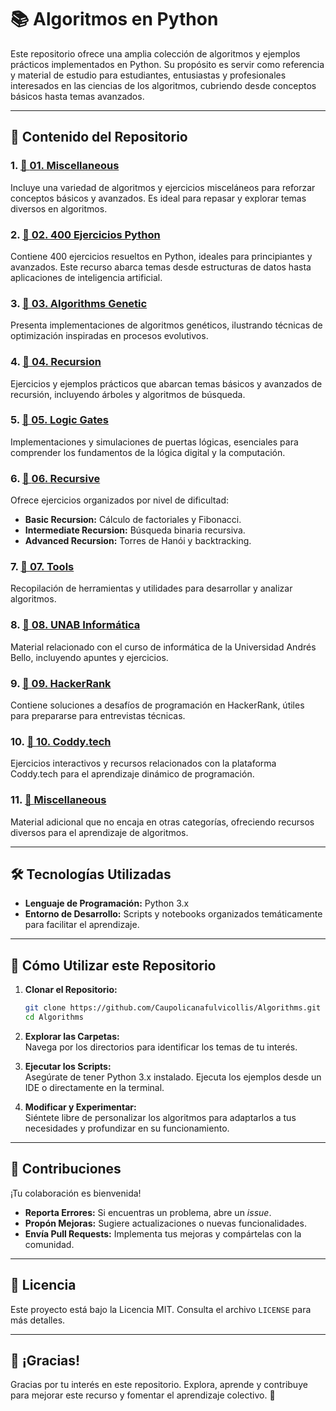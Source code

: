 # 📚 Algoritmos en Python

Este repositorio ofrece una amplia colección de algoritmos y ejemplos prácticos implementados en Python. Su propósito es servir como referencia y material de estudio para estudiantes, entusiastas y profesionales interesados en las ciencias de los algoritmos, cubriendo desde conceptos básicos hasta temas avanzados.

---

## 📂 Contenido del Repositorio

### 1. [📂 **01. Miscellaneous**](https://github.com/Caupolicanafulvicollis/Algorithms/tree/main/01.Miscellaneous)  
Incluye una variedad de algoritmos y ejercicios misceláneos para reforzar conceptos básicos y avanzados. Es ideal para repasar y explorar temas diversos en algoritmos.

### 2. [📂 **02. 400 Ejercicios Python**](https://github.com/Caupolicanafulvicollis/Algorithms/tree/main/02.400_ejercicios_python)  
Contiene 400 ejercicios resueltos en Python, ideales para principiantes y avanzados. Este recurso abarca temas desde estructuras de datos hasta aplicaciones de inteligencia artificial.

### 3. [📂 **03. Algorithms Genetic**](https://github.com/Caupolicanafulvicollis/Algorithms/tree/main/03.Algorithms_genetic)  
Presenta implementaciones de algoritmos genéticos, ilustrando técnicas de optimización inspiradas en procesos evolutivos.

### 4. [📂 **04. Recursion**](https://github.com/Caupolicanafulvicollis/Algorithms/tree/main/04.Recursion)  
Ejercicios y ejemplos prácticos que abarcan temas básicos y avanzados de recursión, incluyendo árboles y algoritmos de búsqueda.

### 5. [📂 **05. Logic Gates**](https://github.com/Caupolicanafulvicollis/Algorithms/tree/main/05.logic_gates)  
Implementaciones y simulaciones de puertas lógicas, esenciales para comprender los fundamentos de la lógica digital y la computación.

### 6. [📂 **06. Recursive**](https://github.com/Caupolicanafulvicollis/Algorithms/tree/main/06.Recursive)  
Ofrece ejercicios organizados por nivel de dificultad:  
- **Basic Recursion:** Cálculo de factoriales y Fibonacci.  
- **Intermediate Recursion:** Búsqueda binaria recursiva.  
- **Advanced Recursion:** Torres de Hanói y backtracking.

### 7. [📂 **07. Tools**](https://github.com/Caupolicanafulvicollis/Algorithms/tree/main/07.Tools)  
Recopilación de herramientas y utilidades para desarrollar y analizar algoritmos.

### 8. [📂 **08. UNAB Informática**](https://github.com/Caupolicanafulvicollis/Algorithms/tree/main/08.UNAB_informatica)  
Material relacionado con el curso de informática de la Universidad Andrés Bello, incluyendo apuntes y ejercicios.

### 9. [📂 **09. HackerRank**](https://github.com/Caupolicanafulvicollis/Algorithms/tree/main/09.HackerRank)  
Contiene soluciones a desafíos de programación en HackerRank, útiles para prepararse para entrevistas técnicas.

### 10. [📂 **10. Coddy.tech**](https://github.com/Caupolicanafulvicollis/Algorithms/tree/main/10.coddy.tech)  
Ejercicios interactivos y recursos relacionados con la plataforma Coddy.tech para el aprendizaje dinámico de programación.

### 11. [📂 **Miscellaneous**](https://github.com/Caupolicanafulvicollis/Algorithms/tree/main/miscellaneous)  
Material adicional que no encaja en otras categorías, ofreciendo recursos diversos para el aprendizaje de algoritmos.

---

## 🛠️ Tecnologías Utilizadas

- **Lenguaje de Programación:** Python 3.x  
- **Entorno de Desarrollo:** Scripts y notebooks organizados temáticamente para facilitar el aprendizaje.

---

## 🚀 Cómo Utilizar este Repositorio

1. **Clonar el Repositorio:**  
   ```bash
   git clone https://github.com/Caupolicanafulvicollis/Algorithms.git
   cd Algorithms
   ```

2. **Explorar las Carpetas:**  
   Navega por los directorios para identificar los temas de tu interés.

3. **Ejecutar los Scripts:**  
   Asegúrate de tener Python 3.x instalado. Ejecuta los ejemplos desde un IDE o directamente en la terminal.

4. **Modificar y Experimentar:**  
   Siéntete libre de personalizar los algoritmos para adaptarlos a tus necesidades y profundizar en su funcionamiento.

---

## 👥 Contribuciones

¡Tu colaboración es bienvenida!  
- **Reporta Errores:** Si encuentras un problema, abre un _issue_.  
- **Propón Mejoras:** Sugiere actualizaciones o nuevas funcionalidades.  
- **Envía Pull Requests:** Implementa tus mejoras y compártelas con la comunidad.

---

## 📝 Licencia

Este proyecto está bajo la Licencia MIT. Consulta el archivo `LICENSE` para más detalles.

---

## 🌟 ¡Gracias!

Gracias por tu interés en este repositorio. Explora, aprende y contribuye para mejorar este recurso y fomentar el aprendizaje colectivo. 🚀
